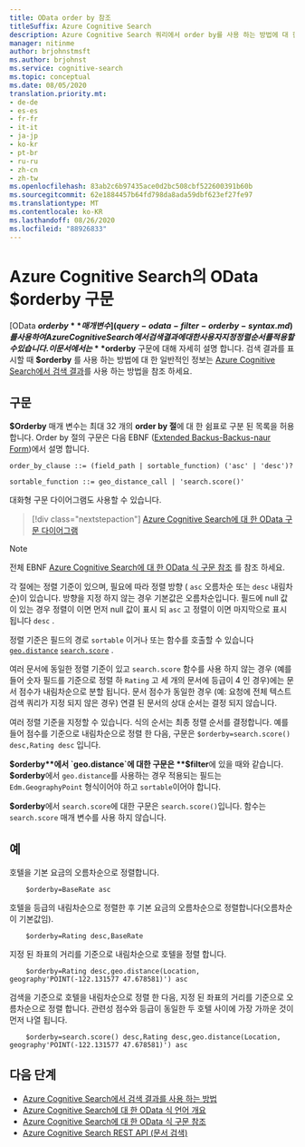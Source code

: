 ```yaml
---
title: OData order by 참조
titleSuffix: Azure Cognitive Search
description: Azure Cognitive Search 쿼리에서 order by를 사용 하는 방법에 대 한 구문 및 언어 참조 설명서입니다.
manager: nitinme
author: brjohnstmsft
ms.author: brjohnst
ms.service: cognitive-search
ms.topic: conceptual
ms.date: 08/05/2020
translation.priority.mt:
- de-de
- es-es
- fr-fr
- it-it
- ja-jp
- ko-kr
- pt-br
- ru-ru
- zh-cn
- zh-tw
ms.openlocfilehash: 83ab2c6b97435ace0d2bc508cbf522600391b60b
ms.sourcegitcommit: 62e1884457b64fd798da8ada59dbf623ef27fe97
ms.translationtype: MT
ms.contentlocale: ko-KR
ms.lasthandoff: 08/26/2020
ms.locfileid: "88926833"
---
```

# <a name="odata-orderby-syntax-in-azure-cognitive-search"></a>Azure Cognitive Search의 OData $orderby 구문

 [OData **$orderby** 매개 변수](query-odata-filter-orderby-syntax.md) 를 사용 하 여 Azure Cognitive Search에서 검색 결과에 대 한 사용자 지정 정렬 순서를 적용할 수 있습니다. 이 문서에서는 **$orderby** 구문에 대해 자세히 설명 합니다. 검색 결과를 표시할 때 **$orderby** 를 사용 하는 방법에 대 한 일반적인 정보는 [Azure Cognitive Search에서 검색 결과](search-pagination-page-layout.md)를 사용 하는 방법을 참조 하세요.

## <a name="syntax"></a>구문

**$Orderby** 매개 변수는 최대 32 개의 **order by 절**에 대 한 쉼표로 구분 된 목록을 허용 합니다. Order by 절의 구문은 다음 EBNF ([Extended Backus-Backus-naur Form](https://en.wikipedia.org/wiki/Extended_Backus–Naur_form))에서 설명 합니다.

<!-- Upload this EBNF using https://bottlecaps.de/rr/ui to create a downloadable railroad diagram. -->

```
order_by_clause ::= (field_path | sortable_function) ('asc' | 'desc')?

sortable_function ::= geo_distance_call | 'search.score()'
```

대화형 구문 다이어그램도 사용할 수 있습니다.

> [!div class="nextstepaction"]
> [Azure Cognitive Search에 대 한 OData 구문 다이어그램](https://azuresearch.github.io/odata-syntax-diagram/#order_by_clause)

> [!NOTE]
> 전체 EBNF [Azure Cognitive Search에 대 한 OData 식 구문 참조](search-query-odata-syntax-reference.md) 를 참조 하세요.

각 절에는 정렬 기준이 있으며, 필요에 따라 정렬 방향 ( `asc` 오름차순 또는 `desc` 내림차순)이 있습니다. 방향을 지정 하지 않는 경우 기본값은 오름차순입니다. 필드에 null 값이 있는 경우 정렬이 이면 먼저 null 값이 표시 되 `asc` 고 정렬이 이면 마지막으로 표시 됩니다 `desc` .

정렬 기준은 필드의 경로 `sortable` 이거나 또는 함수를 호출할 수 있습니다 [`geo.distance`](search-query-odata-geo-spatial-functions.md) [`search.score`](search-query-odata-search-score-function.md) .

여러 문서에 동일한 정렬 기준이 있고 `search.score` 함수를 사용 하지 않는 경우 (예를 들어 숫자 필드를 기준으로 정렬 하 `Rating` 고 세 개의 문서에 등급이 4 인 경우)에는 문서 점수가 내림차순으로 분할 됩니다. 문서 점수가 동일한 경우 (예: 요청에 전체 텍스트 검색 쿼리가 지정 되지 않은 경우) 연결 된 문서의 상대 순서는 결정 되지 않습니다.

여러 정렬 기준을 지정할 수 있습니다. 식의 순서는 최종 정렬 순서를 결정합니다. 예를 들어 점수를 기준으로 내림차순으로 정렬 한 다음, 구문은 `$orderby=search.score() desc,Rating desc` 입니다.

**$orderby**에서 `geo.distance`에 대한 구문은 **$filter**에 있을 때와 같습니다. **$orderby**에서 `geo.distance`를 사용하는 경우 적용되는 필드는 `Edm.GeographyPoint` 형식이어야 하고 `sortable`이어야 합니다.

**$orderby**에서 `search.score`에 대한 구문은 `search.score()`입니다. 함수는 `search.score` 매개 변수를 사용 하지 않습니다.

## <a name="examples"></a>예

호텔을 기본 요금의 오름차순으로 정렬합니다.

```odata-filter-expr
    $orderby=BaseRate asc
```

호텔을 등급의 내림차순으로 정렬한 후 기본 요금의 오름차순으로 정렬합니다(오름차순이 기본값임).

```odata-filter-expr
    $orderby=Rating desc,BaseRate
```

지정 된 좌표의 거리를 기준으로 내림차순으로 호텔을 정렬 합니다.

```odata-filter-expr
    $orderby=Rating desc,geo.distance(Location, geography'POINT(-122.131577 47.678581)') asc
```

검색을 기준으로 호텔을 내림차순으로 정렬 한 다음, 지정 된 좌표의 거리를 기준으로 오름차순으로 정렬 합니다. 관련성 점수와 등급이 동일한 두 호텔 사이에 가장 가까운 것이 먼저 나열 됩니다.

```odata-filter-expr
    $orderby=search.score() desc,Rating desc,geo.distance(Location, geography'POINT(-122.131577 47.678581)') asc
```

## <a name="next-steps"></a>다음 단계  

- [Azure Cognitive Search에서 검색 결과를 사용 하는 방법](search-pagination-page-layout.md)
- [Azure Cognitive Search에 대 한 OData 식 언어 개요](query-odata-filter-orderby-syntax.md)
- [Azure Cognitive Search에 대 한 OData 식 구문 참조](search-query-odata-syntax-reference.md)
- [Azure Cognitive Search REST API &#40;문서 검색&#41;](/rest/api/searchservice/Search-Documents)